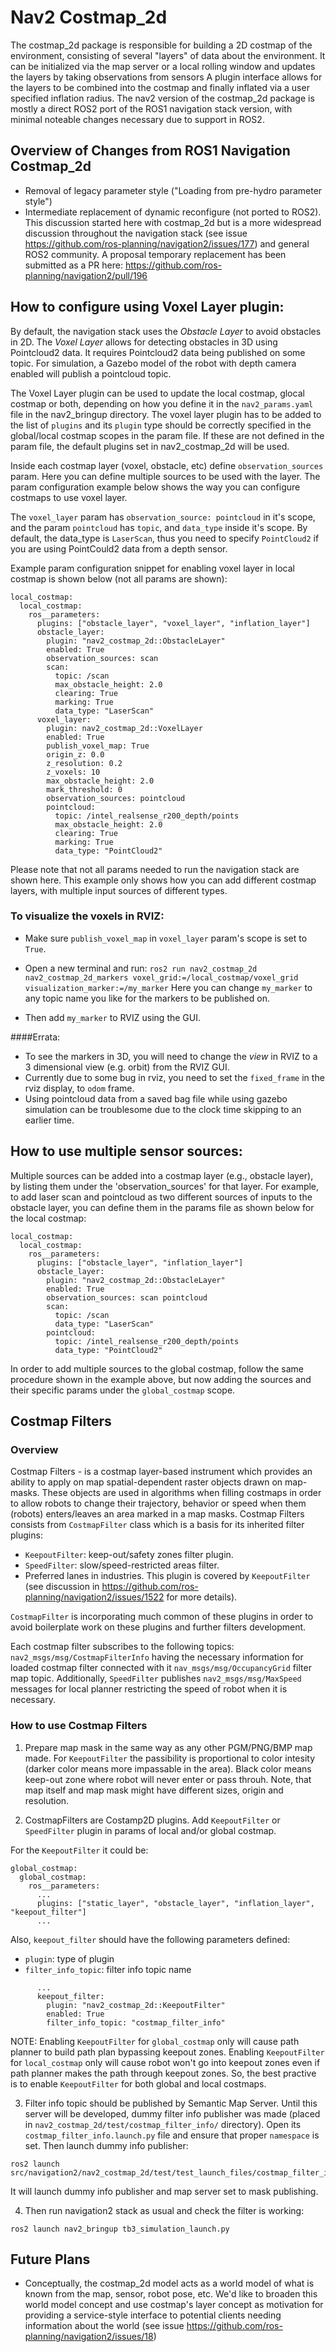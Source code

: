 # Nav2 Costmap_2d

The costmap_2d package is responsible for building a 2D costmap of the environment, consisting of several "layers" of data about the environment. It can be initialized via the map server or a local rolling window and updates the layers by taking observations from sensors A plugin interface allows for the layers to be combined into the
costmap and finally inflated via a user specified inflation radius. The nav2 version of the costmap_2d package is mostly a direct
ROS2 port of the ROS1 navigation stack version, with minimal noteable changes necessary due to support in ROS2. 

## Overview of Changes from ROS1 Navigation Costmap_2d
- Removal of legacy parameter style ("Loading from pre-hydro parameter style")
- Intermediate replacement of dynamic reconfigure (not ported to ROS2). This discussion started here with costmap_2d but is a more
widespread discussion throughout the navigation stack (see issue https://github.com/ros-planning/navigation2/issues/177) and 
general ROS2 community. A proposal temporary replacement has been submitted as a PR here: https://github.com/ros-planning/navigation2/pull/196

## How to configure using Voxel Layer plugin:
By default, the navigation stack uses the _Obstacle Layer_ to avoid obstacles in 2D. The _Voxel Layer_ allows for detecting obstacles in 3D using Pointcloud2 data. It requires Pointcloud2 data being published on some topic. For simulation, a Gazebo model of the robot with depth camera enabled will publish a pointcloud topic.

The Voxel Layer plugin can be used to update the local costmap, glocal costmap or both, depending on how you define it in the `nav2_params.yaml` file in the nav2_bringup directory. The voxel layer plugin has to be added to the list of ```plugins``` and its ```plugin``` type should be correctly specified in the global/local costmap scopes in the param file. If these are not defined in the param file, the default plugins set in nav2_costmap_2d will be used.

Inside each costmap layer (voxel, obstacle, etc) define `observation_sources` param. Here you can define multiple sources to be used with the layer. The param configuration example below shows the way you can configure costmaps to use voxel layer.

The `voxel_layer` param has `observation_source: pointcloud` in it's scope, and the param `pointcloud` has `topic`, and `data_type` inside it's scope. By default, the data_type is `LaserScan`, thus you need to specify `PointCloud2` if you are using PointCould2 data from a depth sensor.

Example param configuration snippet for enabling voxel layer in local costmap is shown below (not all params are shown):
```
local_costmap:
  local_costmap:
    ros__parameters:
      plugins: ["obstacle_layer", "voxel_layer", "inflation_layer"]
      obstacle_layer:
        plugin: "nav2_costmap_2d::ObstacleLayer"
        enabled: True
        observation_sources: scan
        scan:
          topic: /scan
          max_obstacle_height: 2.0
          clearing: True
          marking: True
          data_type: "LaserScan"
      voxel_layer:
        plugin: nav2_costmap_2d::VoxelLayer
        enabled: True
        publish_voxel_map: True
        origin_z: 0.0
        z_resolution: 0.2
        z_voxels: 10
        max_obstacle_height: 2.0
        mark_threshold: 0
        observation_sources: pointcloud
        pointcloud:
          topic: /intel_realsense_r200_depth/points
          max_obstacle_height: 2.0
          clearing: True
          marking: True
          data_type: "PointCloud2"
```
Please note that not all params needed to run the navigation stack are shown here. This example only shows how you can add different costmap layers, with multiple input sources of different types.

### To visualize the voxels in RVIZ:
- Make sure `publish_voxel_map` in `voxel_layer` param's scope is set to `True`.
- Open a new terminal and run:
  ```ros2 run nav2_costmap_2d nav2_costmap_2d_markers voxel_grid:=/local_costmap/voxel_grid visualization_marker:=/my_marker```
    Here you can change `my_marker` to any topic name you like for the markers to be published on.

- Then add `my_marker` to RVIZ using the GUI.


####Errata:
- To see the markers in 3D, you will need to change the _view_ in RVIZ to a 3 dimensional view (e.g. orbit) from the RVIZ GUI.
- Currently due to some bug in rviz, you need to set the `fixed_frame` in the rviz display, to `odom` frame.
- Using pointcloud data from a saved bag file while using gazebo simulation can be troublesome due to the clock time skipping to an earlier time.

## How to use multiple sensor sources:
Multiple sources can be added into a costmap layer (e.g., obstacle layer), by listing them under the 'observation_sources' for that layer.
For example, to add laser scan and pointcloud as two different sources of inputs to the obstacle layer, you can define them in the params file as shown below for the local costmap:
```
local_costmap:
  local_costmap:
    ros__parameters:
      plugins: ["obstacle_layer", "inflation_layer"]
      obstacle_layer:
        plugin: "nav2_costmap_2d::ObstacleLayer"
        enabled: True
        observation_sources: scan pointcloud
        scan:
          topic: /scan
          data_type: "LaserScan"
        pointcloud:
          topic: /intel_realsense_r200_depth/points
          data_type: "PointCloud2"
```
In order to add multiple sources to the global costmap, follow the same procedure shown in the example above, but now adding the sources and their specific params under the `global_costmap` scope.

## Costmap Filters

### Overview

Costmap Filters - is a costmap layer-based instrument which provides an ability to apply on map spatial-dependent raster objects drawn on map-masks. These objects are used in algorithms when filling costmaps in order to allow robots to change their trajectory, behavior or speed when them (robots) enters/leaves an area marked in a map masks. Costmap Filters consists from `CostmapFilter` class which is a basis for its inherited filter plugins:

- `KeepoutFilter`: keep-out/safety zones filter plugin.
- `SpeedFilter`: slow/speed-restricted areas filter.
- Preferred lanes in industries. This plugin is covered by `KeepoutFilter` (see discussion in https://github.com/ros-planning/navigation2/issues/1522 for more details).

`CostmapFilter` is incorporating much common of these plugins in order to avoid boilerplate work on these plugins and further filters development.

Each costmap filter subscribes to the following topics: `nav2_msgs/msg/CostmapFilterInfo` having the necessary information for loaded costmap filter connected with it `nav_msgs/msg/OccupancyGrid` filter map topic. Additionally, `SpeedFilter` publishes `nav2_msgs/msg/MaxSpeed` messages for local planner restricting the speed of robot when it is necessary.

### How to use Costmap Filters

1. Prepare map mask in the same way as any other PGM/PNG/BMP map made. For `KeepoutFilter` the passibility is proportional to color intesity (darker color means more impassable in the area). Black color means keep-out zone where robot will never enter or pass throuh. Note, that map itself and map mask might have different sizes, origin and resolution.

2. CostmapFilters are Costamp2D plugins. Add `KeepoutFilter` or `SpeedFilter` plugin in params of local and/or global costmap.

For the `KeepoutFilter` it could be:
```
global_costmap:
  global_costmap:
    ros__parameters:
      ...
      plugins: ["static_layer", "obstacle_layer", "inflation_layer", "keepout_filter"]
      ...
```

Also, `keepout_filter` should have the following parameters defined:
- `plugin`: type of plugin
- `filter_info_topic`: filter info topic name
```
      ...
      keepout_filter:
        plugin: "nav2_costmap_2d::KeepoutFilter"
        enabled: True
        filter_info_topic: "costmap_filter_info"
```

NOTE: Enabling `KeepoutFilter` for `global_costmap` only will cause path planner to build path plan bypassing keepout zones. Enabling `KeepoutFilter` for `local_costmap` only will cause robot won't go into keepout zones even if path planner makes the path through keepout zones. So, the best practive is to enable `KeepoutFilter` for both global and local costmaps.

3. Filter info topic should be published by Semantic Map Server. Until this server will be developed, dummy filter info publisher was made (placed in `nav2_costmap_2d/test/costmap_filter_info/` directory). Open its `costmap_filter_info.launch.py` file and ensure that proper `namespace` is set. Then launch dummy info publisher:
```
ros2 launch src/navigation2/nav2_costmap_2d/test/test_launch_files/costmap_filter_info.launch.py
```
It will launch dummy info publisher and map server set to mask publishing.

4. Then run navigation2 stack as usual and check the filter is working:
```
ros2 launch nav2_bringup tb3_simulation_launch.py
```

## Future Plans
- Conceptually, the costmap_2d model acts as a world model of what is known from the map, sensor, robot pose, etc. We'd like
to broaden this world model concept and use costmap's layer concept as motivation for providing a service-style interface to
potential clients needing information about the world (see issue https://github.com/ros-planning/navigation2/issues/18)

